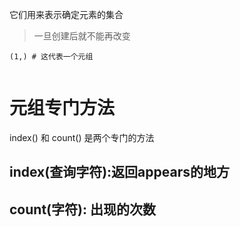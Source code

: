 它们用来表示确定元素的集合
>一旦创建后就不能再改变


```jupyter
(1,) # 这代表一个元组
```

```toc
```

# 元组专门方法
index() 和 count() 是两个专门的方法
## index(查询字符):返回appears的地方


## count(字符): 出现的次数 
